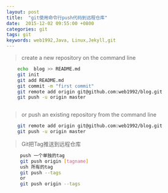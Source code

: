 ```yaml
---
layout: post
title:  "git使用命令行push代码到远程仓库"
date:  2015-12-02 09:55:00 +0800
categories: git
tags: git
keywords: web1992,Java, Linux,Jekyll,git
---
```



> create a new repository on the command line

```sh
  	echo  blog >> README.md
  	git init
  	git add README.md
  	git commit -m "first commit"
  	git remote add origin git@github.com:web1992/blog.git
 	git push -u origin master
    
```

> or push an existing repository from the command line

```sh
  	git remote add origin git@github.com:web1992/blog.git
  	git push -u origin master
```

> Git把Tag推送到远程仓库

```sh
 	 push 一个单独的tag
	 git push origin [tagname]
	 ush 所有的tag
	 git push --tags
 	 or
	 git push origin --tags
```

